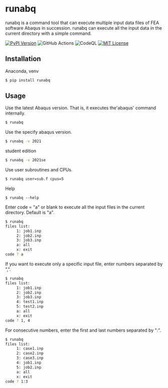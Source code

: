 # runabq

runabq is a command tool that can execute multiple input data files of FEA software Abaqus in succession.
runabq can execute all the input data in the current directory with a simple command.


[![PyPI Version](https://img.shields.io/pypi/v/runabq.svg??style=flat)](https://pypi.org/project/runabq/)
![GitHub Actions](https://github.com/simulation-lab/runabq/workflows/GitHub%20Actions/badge.svg)
![CodeQL](https://github.com/simulation-lab/runabq/workflows/CodeQL/badge.svg)
[![MIT License](http://img.shields.io/badge/license-MIT-blue.svg?style=flat)](LICENSE)


## Installation

Anaconda, venv

```sh
$ pip install runabq
```



## Usage

Use the latest Abaqus version. That is, it executes the'abaqus' command internally.

```sh
$ runabq
```

Use the specify abaqus version.

```sh
$ runabq -v 2021
```

student edition

```sh
$ runabq -v 2021se
```

Use user subroutines and CPUs.

```sh
$ runabq user=sub.f cpus=5
```

Help

```
$ runabq --help
```

Enter code = "a" or blank to execute all the input files in the current directory. Default is "a".

```sh
$ runabq
files list:
     1: job1.inp
     2: job2.inp
     3: job3.inp
     a: all
     x: exit
code ? a
```

If you want to execute only a specific input file, enter numbers separated by ",".

```sh
$ runabq
files list:
     1: job1.inp
     2: job2.inp
     3: job3.inp
     4: test1.inp
     5: test2.inp
     a: all
     x: exit
code ? 1, 4
```

For consecutive numbers, enter the first and last numbers separated by ":".

```sh
$ runabq
files list:
     1: case1.inp
     2: case2.inp
     3: case3.inp
     4: job1.inp
     5: job2.inp
     a: all
     x: exit
code ? 1:3
```
